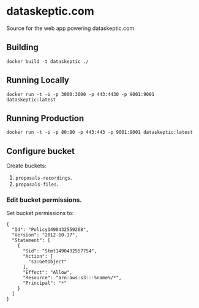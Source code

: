 # dataskeptic.com

Source for the web app powering dataskeptic.com

## Building

```
docker build -t dataskeptic ./
```

## Running Locally

```
docker run -t -i -p 3000:3000 -p 443:4430 -p 9001:9001 dataskeptic:latest
```

## Running Production

```
docker run -t -i -p 80:80 -p 443:443 -p 9001:9001 dataskeptic:latest
```

## Configure bucket
Create buckets:
 1. `proposals-recordings`.
 1. `proposals-files`.

### Edit bucket permissions.

Set bucket permissions to:
```
{
  "Id": "Policy1490432559268",
  "Version": "2012-10-17",
  "Statement": [
    {
      "Sid": "Stmt1490432557754",
      "Action": [
        "s3:GetObject"
      ],
      "Effect": "Allow",
      "Resource": "arn:aws:s3:::%name%/*",
      "Principal": "*"
    }
  ]
}
```

